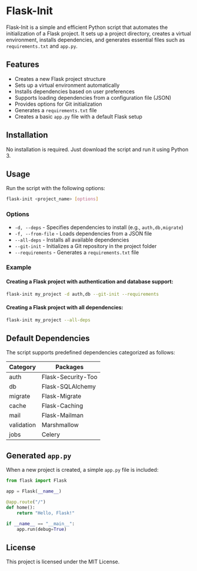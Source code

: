 # Flask-Init

Flask-Init is a simple and efficient Python script that automates the initialization of a Flask project. It sets up a project directory, creates a virtual environment, installs dependencies, and generates essential files such as `requirements.txt` and `app.py`.

## Features
- Creates a new Flask project structure
- Sets up a virtual environment automatically
- Installs dependencies based on user preferences
- Supports loading dependencies from a configuration file (JSON)
- Provides options for Git initialization
- Generates a `requirements.txt` file
- Creates a basic `app.py` file with a default Flask setup

## Installation
No installation is required. Just download the script and run it using Python 3.

## Usage
Run the script with the following options:

```sh
flask-init <project_name> [options]
```

### Options
- `-d, --deps` - Specifies dependencies to install (e.g., `auth,db,migrate`)
- `-f, --from-file` - Loads dependencies from a JSON file
- `--all-deps` - Installs all available dependencies
- `--git-init` - Initializes a Git repository in the project folder
- `--requirements` - Generates a `requirements.txt` file

### Example
#### Creating a Flask project with authentication and database support:
```sh
flask-init my_project -d auth,db --git-init --requirements
```

#### Creating a Flask project with all dependencies:
```sh
flask-init my_project --all-deps
```

## Default Dependencies

The script supports predefined dependencies categorized as follows:

| Category   | Packages |
|------------|------------------------------------------------|
| auth       | Flask-Security-Too                            |
| db         | Flask-SQLAlchemy                              |
| migrate    | Flask-Migrate                                 |
| cache      | Flask-Caching                                 |
| mail       | Flask-Mailman                                 |
| validation | Marshmallow                                   |
| jobs       | Celery                                        |

## Generated `app.py`
When a new project is created, a simple `app.py` file is included:
```python
from flask import Flask

app = Flask(__name__)

@app.route("/")
def home():
    return "Hello, Flask!"

if __name__ == "__main__":
    app.run(debug=True)
```

## License
This project is licensed under the MIT License.